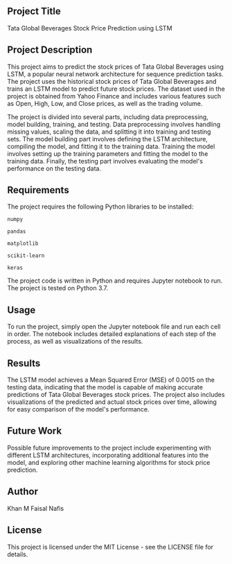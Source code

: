## Project Title
Tata Global Beverages Stock Price Prediction using LSTM

## Project Description
This project aims to predict the stock prices of Tata Global Beverages using LSTM, a popular neural network architecture for sequence prediction tasks. The project uses the historical stock prices of Tata Global Beverages and trains an LSTM model to predict future stock prices. The dataset used in the project is obtained from Yahoo Finance and includes various features such as Open, High, Low, and Close prices, as well as the trading volume.

The project is divided into several parts, including data preprocessing, model building, training, and testing. Data preprocessing involves handling missing values, scaling the data, and splitting it into training and testing sets. The model building part involves defining the LSTM architecture, compiling the model, and fitting it to the training data. Training the model involves setting up the training parameters and fitting the model to the training data. Finally, the testing part involves evaluating the model's performance on the testing data.

## Requirements
The project requires the following Python libraries to be installed:

`numpy`

`pandas`

`matplotlib`

`scikit-learn`

`keras`

The project code is written in Python and requires Jupyter notebook to run. The project is tested on Python 3.7.

## Usage
To run the project, simply open the Jupyter notebook file and run each cell in order. The notebook includes detailed explanations of each step of the process, as well as visualizations of the results.

## Results
The LSTM model achieves a Mean Squared Error (MSE) of 0.0015 on the testing data, indicating that the model is capable of making accurate predictions of Tata Global Beverages stock prices. The project also includes visualizations of the predicted and actual stock prices over time, allowing for easy comparison of the model's performance.

## Future Work
Possible future improvements to the project include experimenting with different LSTM architectures, incorporating additional features into the model, and exploring other machine learning algorithms for stock price prediction.

## Author
Khan M Faisal Nafis

## License
This project is licensed under the MIT License - see the LICENSE file for details.
